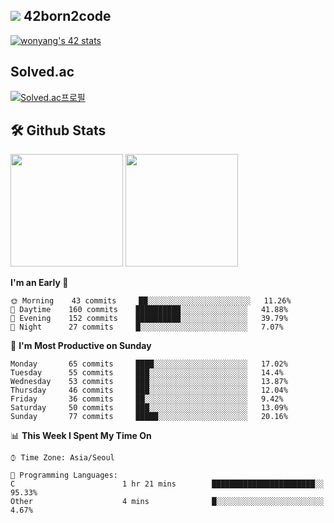 
## <img src="https://img.shields.io/badge/-000000?style=flat&logo=42&logoColor=white"> 42born2code
[![wonyang's 42 stats](https://badge42.vercel.app/api/v2/cl5nhe5b6007809kydha7ht42/stats?cursusId=21&coalitionId=88)](https://profile.intra.42.fr/users/wonyang)

## Solved.ac
[![Solved.ac프로필](http://mazassumnida.wtf/api/v2/generate_badge?boj=bennyws)](https://solved.ac/bennyws)

## 🛠️ Github Stats
<p>
  <img height="180em" src="https://github-readme-stats-veggie-garden.vercel.app/api?username=gemstoneyang&show_icons=true&include_all_commits=true&bg_color=30,e96443,904e95&title_color=fff&text_color=fff">
  <img height="180em" src="https://github-readme-stats-veggie-garden.vercel.app/api/top-langs/?username=gemstoneyang&layout=compact&bg_color=30,e96443,904e95&title_color=fff&text_color=fff">
</p>

<!--START_SECTION:waka-->
**I'm an Early 🐤** 

```text
🌞 Morning    43 commits     ██░░░░░░░░░░░░░░░░░░░░░░░   11.26% 
🌆 Daytime    160 commits    ██████████░░░░░░░░░░░░░░░   41.88% 
🌃 Evening    152 commits    ██████████░░░░░░░░░░░░░░░   39.79% 
🌙 Night      27 commits     █░░░░░░░░░░░░░░░░░░░░░░░░   7.07%

```
📅 **I'm Most Productive on Sunday** 

```text
Monday       65 commits     ████░░░░░░░░░░░░░░░░░░░░░   17.02% 
Tuesday      55 commits     ███░░░░░░░░░░░░░░░░░░░░░░   14.4% 
Wednesday    53 commits     ███░░░░░░░░░░░░░░░░░░░░░░   13.87% 
Thursday     46 commits     ███░░░░░░░░░░░░░░░░░░░░░░   12.04% 
Friday       36 commits     ██░░░░░░░░░░░░░░░░░░░░░░░   9.42% 
Saturday     50 commits     ███░░░░░░░░░░░░░░░░░░░░░░   13.09% 
Sunday       77 commits     █████░░░░░░░░░░░░░░░░░░░░   20.16%

```


📊 **This Week I Spent My Time On** 

```text
⌚︎ Time Zone: Asia/Seoul

💬 Programming Languages: 
C                        1 hr 21 mins        ███████████████████████░░   95.33% 
Other                    4 mins              █░░░░░░░░░░░░░░░░░░░░░░░░   4.67%

```


<!--END_SECTION:waka-->
